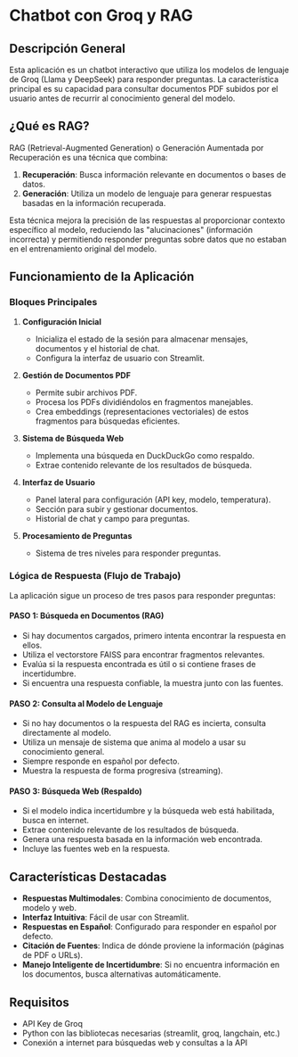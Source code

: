 # Chatbot con Groq y RAG

## Descripción General

Esta aplicación es un chatbot interactivo que utiliza los modelos de lenguaje de Groq (Llama y DeepSeek) para responder preguntas. La característica principal es su capacidad para consultar documentos PDF subidos por el usuario antes de recurrir al conocimiento general del modelo.

## ¿Qué es RAG?

RAG (Retrieval-Augmented Generation) o Generación Aumentada por Recuperación es una técnica que combina:

1. **Recuperación**: Busca información relevante en documentos o bases de datos.
2. **Generación**: Utiliza un modelo de lenguaje para generar respuestas basadas en la información recuperada.

Esta técnica mejora la precisión de las respuestas al proporcionar contexto específico al modelo, reduciendo las "alucinaciones" (información incorrecta) y permitiendo responder preguntas sobre datos que no estaban en el entrenamiento original del modelo.

## Funcionamiento de la Aplicación

### Bloques Principales

1. **Configuración Inicial**
   - Inicializa el estado de la sesión para almacenar mensajes, documentos y el historial de chat.
   - Configura la interfaz de usuario con Streamlit.

2. **Gestión de Documentos PDF**
   - Permite subir archivos PDF.
   - Procesa los PDFs dividiéndolos en fragmentos manejables.
   - Crea embeddings (representaciones vectoriales) de estos fragmentos para búsquedas eficientes.

3. **Sistema de Búsqueda Web**
   - Implementa una búsqueda en DuckDuckGo como respaldo.
   - Extrae contenido relevante de los resultados de búsqueda.

4. **Interfaz de Usuario**
   - Panel lateral para configuración (API key, modelo, temperatura).
   - Sección para subir y gestionar documentos.
   - Historial de chat y campo para preguntas.

5. **Procesamiento de Preguntas**
   - Sistema de tres niveles para responder preguntas.

### Lógica de Respuesta (Flujo de Trabajo)

La aplicación sigue un proceso de tres pasos para responder preguntas:

#### PASO 1: Búsqueda en Documentos (RAG)
- Si hay documentos cargados, primero intenta encontrar la respuesta en ellos.
- Utiliza el vectorstore FAISS para encontrar fragmentos relevantes.
- Evalúa si la respuesta encontrada es útil o si contiene frases de incertidumbre.
- Si encuentra una respuesta confiable, la muestra junto con las fuentes.

#### PASO 2: Consulta al Modelo de Lenguaje
- Si no hay documentos o la respuesta del RAG es incierta, consulta directamente al modelo.
- Utiliza un mensaje de sistema que anima al modelo a usar su conocimiento general.
- Siempre responde en español por defecto.
- Muestra la respuesta de forma progresiva (streaming).

#### PASO 3: Búsqueda Web (Respaldo)
- Si el modelo indica incertidumbre y la búsqueda web está habilitada, busca en internet.
- Extrae contenido relevante de los resultados de búsqueda.
- Genera una respuesta basada en la información web encontrada.
- Incluye las fuentes web en la respuesta.

## Características Destacadas

- **Respuestas Multimodales**: Combina conocimiento de documentos, modelo y web.
- **Interfaz Intuitiva**: Fácil de usar con Streamlit.
- **Respuestas en Español**: Configurado para responder en español por defecto.
- **Citación de Fuentes**: Indica de dónde proviene la información (páginas de PDF o URLs).
- **Manejo Inteligente de Incertidumbre**: Si no encuentra información en los documentos, busca alternativas automáticamente.

## Requisitos

- API Key de Groq
- Python con las bibliotecas necesarias (streamlit, groq, langchain, etc.)
- Conexión a internet para búsquedas web y consultas a la API
